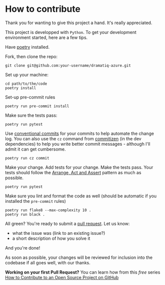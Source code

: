 # How to contribute

Thank you for wanting to give this project a hand. It's really appreciated.

This project is developped with `Python`.
To get your development  environment started, here are a few tips.

Have [poetry](https://python-poetry.org/docs/#installation) installed.

Fork, then clone the repo:

```shell
git clone git@github.com:your-username/dramatiq-azure.git
```

Set up your machine:

```
cd path/to/the/code
poetry install
```

Set-up pre-commit rules
```
poetry run pre-commit install
```

Make sure the tests pass:

```shell
poetry run pytest
```

Use [conventional commits](https://www.conventionalcommits.org/en/v1.0.0/) for your commits to help automate the change log. You can also use the `cz` command from [commitizen](https://commitizen-tools.github.io/commitizen/) (in the dev dependencies) to help you write better commit messages - although I'll admit it can get cumbersome.

```shell
poetry run cz commit
```
Make your change. Add tests for your change. Make the tests pass.
Your tests should follow the [Arrange, Act and Assert](https://jamescooke.info/arrange-act-assert-pattern-for-python-developers.html) pattern as much as possible.

```
poetry run pytest
```

Make sure you lint and format the code as well (should be automatic if you installed the `pre-commit` rules)
```shell
poetry run flake8 --max-complexity 10 .
poetry run black .
```

All green? You're ready to submit a [pull request](https://github.com/bidossessi/dramatiq-azure/compare).
Let us know:
- what the issue was (link to an existing issue?)
- a short description of how you solve it

And you're done!

As soon as possible, your changes will be reviewed for inclusion into the codebase if all goes well, with our thanks.

**Working on your first Pull Request?** You can learn how from this *free* series [How to Contribute to an Open Source Project on GitHub](https://kcd.im/pull-request)
